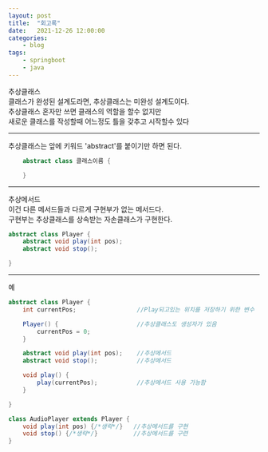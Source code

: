 ```yaml
---
layout: post
title:	"회고록"
date:	2021-12-26 12:00:00
categories:
    - blog
tags:
    - springboot
    - java
---
```


추상클래스   
클래스가 완성된 설계도라면, 추상클래스는 미완성 설계도이다.   
추상클래스 혼자만 쓰면 클래스의 역할을 할수 없지만   
새로운 클래스를 작성할때 어느정도 틀을 갖추고 시작할수 있다   
***
추상클래스는 앞에 키워드 'abstract'를 붙이기만 하면 된다. 
```java
    abstract class 클래스이름 {

    }
```
***
추상메서드   
이건 다른 메서드들과 다르게 구현부가 없는 메서드다.   
구현부는 추상클래스를 상속받는 자손클래스가 구현한다.   
```java
abstract class Player {
    abstract void play(int pos);
    abstract void stop();

}
```
***
예
```java
abstract class Player {
    int currentPos;                 //Play되고있는 위치를 저장하기 위한 변수

    Player() {                      //추상클래스도 생성자가 있음
        currentPos = 0;             
    }

    abstract void play(int pos);    //추상메서드
    abstract void stop();           //추상메서드

    void play() {
        play(currentPos);           //추상메서드 사용 가능함
    }

}

class AudioPlayer extends Player {
    void play(int pos) {/*생략*/}   //추상메서드를 구현
    void stop() {/*생략*/}          //추상메서드를 구련
}
```